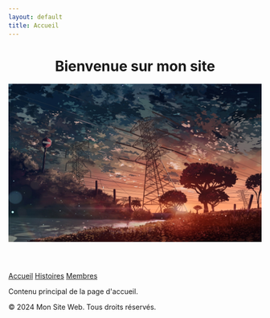 ```yaml
---
layout: default
title: Accueil
---
```


<header>
    <h1>Bienvenue sur mon site</h1>
    <img src="/assets/images/header-image.jpg" alt="Image d'en-tête" class="header-image">
</header>

<nav class="navbar">
    <a href="index.md">Accueil</a>
    <a href="histoires.md">Histoires</a>
    <a href="membres.md">Membres</a>
</nav>

<main>
    <p>Contenu principal de la page d'accueil.</p>
</main>

<footer>
    <p>&copy; 2024 Mon Site Web. Tous droits réservés.</p>
</footer>
